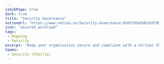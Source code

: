```yaml
---
isSubPage: true
dark: true
title: "Security Governance"
notionUrl: "https://www.notion.so/Security-Governance-03d3799d5db24379bb104ab0f17df898"
icon: "assured_workload"
tags: 
 - Ongoing
 - Security
excerpt: "Keep your organisation secure and compliant with a Virtual Chief Security Officer overseeing your internal systems."
teams: 
 - Security (Charlie)
---
```

